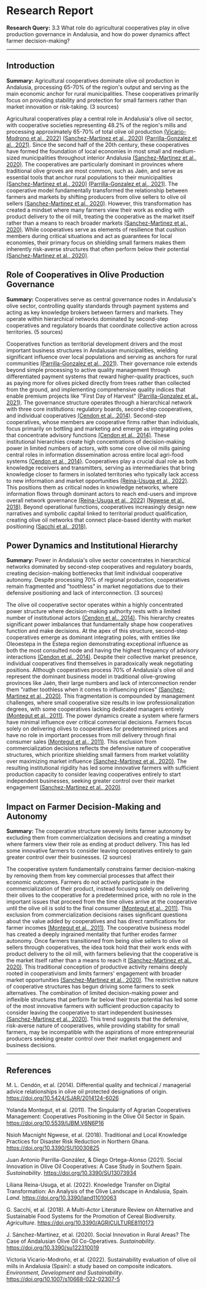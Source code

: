 # Research Report

**Research Query:** 3.3 What role do agricultural cooperatives play in olive production governance in Andalusia, and how do power dynamics affect farmer decision-making?

---

## Introduction

**Summary:** Agricultural cooperatives dominate olive oil production in Andalusia, processing 65-70% of the region's output and serving as the main economic anchor for rural municipalities. These cooperatives primarily focus on providing stability and protection for small farmers rather than market innovation or risk-taking. (3 sources)

Agricultural cooperatives play a central role in Andalusia's olive oil sector, with cooperative societies representing 48.2% of the region's mills and processing approximately 65-70% of total olive oil production [(Vicario-Modrono et al., 2022)](https://doi.org/10.1007/s10668-022-02307-5) [(Sanchez-Martinez et al., 2020)](https://doi.org/10.3390/su122310019) [(Parrilla-Gonzalez et al., 2021)](https://doi.org/10.3390/SU13073934). Since the second half of the 20th century, these cooperatives have formed the foundation of local economies in most small and medium-sized municipalities throughout interior Andalusia [(Sanchez-Martinez et al., 2020)](https://doi.org/10.3390/su122310019). The cooperatives are particularly dominant in provinces where traditional olive groves are most common, such as Jaén, and serve as essential tools that anchor rural populations to their municipalities [(Sanchez-Martinez et al., 2020)](https://doi.org/10.3390/su122310019) [(Parrilla-Gonzalez et al., 2021)](https://doi.org/10.3390/SU13073934). The cooperative model fundamentally transformed the relationship between farmers and markets by shifting producers from olive sellers to olive oil sellers [(Sanchez-Martinez et al., 2020)](https://doi.org/10.3390/su122310019). However, this transformation has created a mindset where many farmers view their work as ending with product delivery to the oil mill, treating the cooperative as the market itself rather than a means to reach broader markets [(Sanchez-Martinez et al., 2020)](https://doi.org/10.3390/su122310019). While cooperatives serve as elements of resilience that cushion members during critical situations and act as guarantees for local economies, their primary focus on shielding small farmers makes them inherently risk-averse structures that often perform below their potential [(Sanchez-Martinez et al., 2020)](https://doi.org/10.3390/su122310019).

## Role of Cooperatives in Olive Production Governance

**Summary:** Cooperatives serve as central governance nodes in Andalusia's olive sector, controlling quality standards through payment systems and acting as key knowledge brokers between farmers and markets. They operate within hierarchical networks dominated by second-step cooperatives and regulatory boards that coordinate collective action across territories. (5 sources)

Cooperatives function as territorial development drivers and the most important business structures in Andalusian municipalities, wielding significant influence over local populations and serving as anchors for rural communities [(Parrilla-Gonzalez et al., 2021)](https://doi.org/10.3390/SU13073934). Their governance role extends beyond simple processing to active quality management through differentiated payment systems that reward higher-quality practices, such as paying more for olives picked directly from trees rather than collected from the ground, and implementing comprehensive quality indices that enable premium projects like "First Day of Harvest" [(Parrilla-Gonzalez et al., 2021)](https://doi.org/10.3390/SU13073934). The governance structure operates through a hierarchical network with three core institutions: regulatory boards, second-step cooperatives, and individual cooperatives [(Cendon et al., 2014)](https://doi.org/10.5424/SJAR/2014124-6026). Second-step cooperatives, whose members are cooperative firms rather than individuals, focus primarily on bottling and marketing and emerge as integrating poles that concentrate advisory functions [(Cendon et al., 2014)](https://doi.org/10.5424/SJAR/2014124-6026). These institutional hierarchies create high concentrations of decision-making power in limited numbers of actors, with some core olive oil mills gaining central roles in information dissemination across entire local agri-food systems [(Cendon et al., 2014)](https://doi.org/10.5424/SJAR/2014124-6026). Cooperatives play a crucial dual role as both knowledge receivers and transmitters, serving as intermediaries that bring knowledge closer to farmers in isolated territories who typically lack access to new information and market opportunities [(Reina-Usuga et al., 2022)](https://doi.org/10.3390/land11010063). This positions them as critical nodes in knowledge networks, where information flows through dominant actors to reach end-users and improve overall network governance [(Reina-Usuga et al., 2022)](https://doi.org/10.3390/land11010063) [(Ngwese et al., 2018)](https://doi.org/10.3390/SU10030825). Beyond operational functions, cooperatives increasingly design new narratives and symbolic capital linked to territorial product qualification, creating olive oil networks that connect place-based identity with market positioning [(Sacchi et al., 2018)](https://doi.org/10.3390/AGRICULTURE8110173).

## Power Dynamics and Institutional Hierarchy

**Summary:** Power in Andalusia's olive sector concentrates in hierarchical networks dominated by second-step cooperatives and regulatory boards, creating decision-making bottlenecks that limit individual cooperative autonomy. Despite processing 70% of regional production, cooperatives remain fragmented and "toothless" in market negotiations due to their defensive positioning and lack of interconnection. (3 sources)

The olive oil cooperative sector operates within a highly concentrated power structure where decision-making authority rests with a limited number of institutional actors [(Cendon et al., 2014)](https://doi.org/10.5424/SJAR/2014124-6026). This hierarchy creates significant power imbalances that fundamentally shape how cooperatives function and make decisions. At the apex of this structure, second-step cooperatives emerge as dominant integrating poles, with entities like Oleoestepa in the Estepa region demonstrating exceptional influence as both the most consulted node and having the highest frequency of advisory interactions [(Cendon et al., 2014)](https://doi.org/10.5424/SJAR/2014124-6026). Despite their collective market presence, individual cooperatives find themselves in paradoxically weak negotiating positions. Although cooperatives process 70% of Andalusia's olive oil and represent the dominant business model in traditional olive-growing provinces like Jaén, their large numbers and lack of interconnection render them "rather toothless when it comes to influencing prices" [(Sanchez-Martinez et al., 2020)](https://doi.org/10.3390/su122310019). This fragmentation is compounded by management challenges, where small cooperative size results in low professionalization degrees, with some cooperatives lacking dedicated managers entirely [(Montegut et al., 2011)](https://doi.org/10.5539/IJBM.V6N6P16). The power dynamics create a system where farmers have minimal influence over critical commercial decisions. Farmers focus solely on delivering olives to cooperatives for predetermined prices and have no role in important processes from mill delivery through final consumer sales [(Montegut et al., 2011)](https://doi.org/10.5539/IJBM.V6N6P16). This exclusion from commercialization decisions reflects the defensive nature of cooperative structures, which prioritize shielding small farmers from market volatility over maximizing market influence [(Sanchez-Martinez et al., 2020)](https://doi.org/10.3390/su122310019). The resulting institutional rigidity has led some innovative farmers with sufficient production capacity to consider leaving cooperatives entirely to start independent businesses, seeking greater control over their market engagement [(Sanchez-Martinez et al., 2020)](https://doi.org/10.3390/su122310019).

## Impact on Farmer Decision-Making and Autonomy

**Summary:** The cooperative structure severely limits farmer autonomy by excluding them from commercialization decisions and creating a mindset where farmers view their role as ending at product delivery. This has led some innovative farmers to consider leaving cooperatives entirely to gain greater control over their businesses. (2 sources)

The cooperative system fundamentally constrains farmer decision-making by removing them from key commercial processes that affect their economic outcomes. Farmers do not actively participate in the commercialization of their product, instead focusing solely on delivering their olives to the cooperative for a predetermined price, with no role in the important issues that proceed from the time olives arrive at the cooperative until the olive oil is sold to the final consumer [(Montegut et al., 2011)](https://doi.org/10.5539/IJBM.V6N6P16). This exclusion from commercialization decisions raises significant questions about the value added by cooperatives and has direct ramifications for farmer incomes [(Montegut et al., 2011)](https://doi.org/10.5539/IJBM.V6N6P16). The cooperative business model has created a deeply ingrained mentality that further erodes farmer autonomy. Once farmers transitioned from being olive sellers to olive oil sellers through cooperatives, the idea took hold that their work ends with product delivery to the oil mill, with farmers believing that the cooperative is the market itself rather than a means to reach it [(Sanchez-Martinez et al., 2020)](https://doi.org/10.3390/su122310019). This traditional conception of productive activity remains deeply rooted in cooperativism and limits farmers' engagement with broader market opportunities [(Sanchez-Martinez et al., 2020)](https://doi.org/10.3390/su122310019). The restrictive nature of cooperative structures has begun driving some farmers to seek alternatives. The combination of limited decision-making power and inflexible structures that perform far below their true potential has led some of the most innovative farmers with sufficient production capacity to consider leaving the cooperative to start independent businesses [(Sanchez-Martinez et al., 2020)](https://doi.org/10.3390/su122310019). This trend suggests that the defensive, risk-averse nature of cooperatives, while providing stability for small farmers, may be incompatible with the aspirations of more entrepreneurial producers seeking greater control over their market engagement and business decisions.

---

## References

M. L. Cendón, et al. (2014). Differential quality and technical / managerial advice relationships in olive oil protected designations of origin. https://doi.org/10.5424/SJAR/2014124-6026

Yolanda Montegut, et al. (2011). The Singularity of Agrarian Cooperatives Management: Cooperatives Positioning in the Olive Oil Sector in Spain. https://doi.org/10.5539/IJBM.V6N6P16

Nsioh Macnight Ngwese, et al. (2018). Traditional and Local Knowledge Practices for Disaster Risk Reduction in Northern Ghana. https://doi.org/10.3390/SU10030825

Juan Antonio Parrilla-González, & Diego Ortega-Alonso (2021). Social Innovation in Olive Oil Cooperatives: A Case Study in Southern Spain. *Sustainability*. https://doi.org/10.3390/SU13073934

Liliana Reina-Usuga, et al. (2022). Knowledge Transfer on Digital Transformation: An Analysis of the Olive Landscape in Andalusia, Spain. *Land*. https://doi.org/10.3390/land11010063

G. Sacchi, et al. (2018). A Multi-Actor Literature Review on Alternative and Sustainable Food Systems for the Promotion of Cereal Biodiversity. *Agriculture*. https://doi.org/10.3390/AGRICULTURE8110173

J. Sánchez-Martínez, et al. (2020). Social Innovation in Rural Areas? The Case of Andalusian Olive Oil Co-Operatives. *Sustainability*. https://doi.org/10.3390/su122310019

Victoria Vicario-Modroño, et al. (2022). Sustainability evaluation of olive oil mills in Andalusia (Spain): a study based on composite indicators. *Environment, Development and Sustainability*. https://doi.org/10.1007/s10668-022-02307-5

